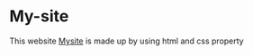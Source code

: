 # My-site

This website [Mysite](https://anii693.github.io/My_Site/) is made up by using html and css property 


